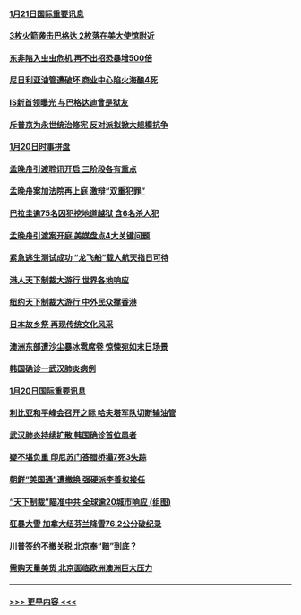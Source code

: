 #### [1月21日国际重要讯息](../pages/prog202/a102757450.md?t=01211844) 
#### [3枚火箭袭击巴格达 2枚落在美大使馆附近](../pages/prog202/a102757310.md?t=01211844) 
#### [东非陷入虫虫危机 再不出招恐暴增500倍](../pages/prog202/a102757295.md?t=01211844) 
#### [尼日利亚油管遭破坏 商业中心陷火海酿4死](../pages/prog202/a102757272.md?t=01211844) 
#### [IS新首领曝光 与巴格达迪曾是狱友](../pages/prog202/a102757122.md?t=01211844) 
#### [斥普京为永世统治修宪 反对派拟掀大规模抗争](../pages/prog202/a102757022.md?t=01211844) 
#### [1月20日时事拼盘](../pages/prog202/a102757036.md?t=01211844) 
#### [孟晚舟引渡聆讯开启 三阶段各有重点](../pages/prog202/a102757006.md?t=01211844) 
#### [孟晚舟案加法院再上庭 激辩“双重犯罪”](../pages/prog202/a102756996.md?t=01211844) 
#### [巴拉圭逾75名囚犯挖地道越狱 含6名杀人犯](../pages/prog202/a102756968.md?t=01211844) 
#### [孟晚舟引渡案开庭 美媒盘点4大关键问题](../pages/prog202/a102756917.md?t=01211844) 
#### [紧急逃生测试成功 “龙飞船”载人航天指日可待](../pages/prog202/a102756957.md?t=01211844) 
#### [港人天下制裁大游行 世界各地响应](../pages/prog202/a102756878.md?t=01211844) 
#### [纽约天下制裁大游行 中外民众撑香港](../pages/prog202/a102756875.md?t=01211844) 
#### [日本故乡祭 再现传统文化风采](../pages/prog202/a102756778.md?t=01211844) 
#### [澳洲东部遭沙尘暴冰雹席卷 惊悚宛如末日场景](../pages/prog202/a102756630.md?t=01211844) 
#### [韩国确诊一武汉肺炎病例](../pages/prog202/a102756696.md?t=01211844) 
#### [1月20日国际重要讯息](../pages/prog202/a102756640.md?t=01211844) 
#### [利比亚和平峰会召开之际 哈夫塔军队切断输油管](../pages/prog202/a102756580.md?t=01211844) 
#### [武汉肺炎持续扩散 韩国确诊首位患者](../pages/prog202/a102756566.md?t=01211844) 
#### [疑不堪负重 印尼苏门答腊桥塌7死3失踪](../pages/prog202/a102756559.md?t=01211844) 
#### [朝鲜“美国通”遭撤换 强硬派李善权接任](../pages/prog202/a102756380.md?t=01211844) 
#### [“天下制裁”瞄准中共 全球逾20城市响应 (组图)](../pages/prog202/a102756496.md?t=01211844) 
#### [狂暴大雪 加拿大纽芬兰降雪76.2公分破纪录](../pages/prog202/a102756447.md?t=01211844) 
#### [川普签约不撤关税 北京奉“赔”到底？](../pages/prog202/a102756354.md?t=01211844) 
#### [需购天量美货 北京面临欧洲澳洲巨大压力](../pages/prog202/a102756304.md?t=01211844) 

----
#### [ >>> 更早内容 <<< ](../indexes/prog202-earlier.md)
